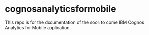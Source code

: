 # cognosanalyticsformobile
This repo is for the documentation of the soon to come IBM Cognos Analytics for Mobile application.
